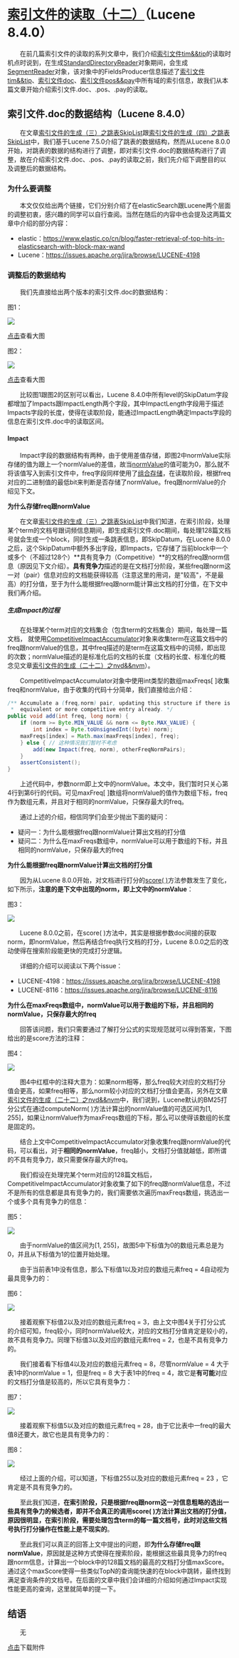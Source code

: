 # [索引文件的读取（十二）](https://www.amazingkoala.com.cn/Lucene/Search/)（Lucene 8.4.0）

&emsp;&emsp;在前几篇索引文件的读取的系列文章中，我们介绍[索引文件tim&&tip](https://www.amazingkoala.com.cn/Lucene/suoyinwenjian/2019/0401/43.html)的读取时机点时说到，在生成[StandardDirectoryReader](https://www.amazingkoala.com.cn/Lucene/Index/2019/0916/93.html)对象期间，会生成[SegmentReader](https://www.amazingkoala.com.cn/Lucene/Index/2019/1014/99.html)对象，该对象中的FieldsProducer信息描述了[索引文件tim&&tip](https://www.amazingkoala.com.cn/Lucene/suoyinwenjian/2019/0401/43.html)、[索引文件doc](https://www.amazingkoala.com.cn/Lucene/suoyinwenjian/2019/0324/42.html)、[索引文件pos&&pay](https://www.amazingkoala.com.cn/Lucene/suoyinwenjian/2019/0324/41.html)中所有域的索引信息，故我们从本篇文章开始介绍索引文件.doc、.pos、.pay的读取。

## 索引文件.doc的数据结构（Lucene 8.4.0）

&emsp;&emsp;在文章[索引文件的生成（三）之跳表SkipList](https://www.amazingkoala.com.cn/Lucene/Index/2020/0103/123.html)跟[索引文件的生成（四）之跳表SkipList](https://www.amazingkoala.com.cn/Lucene/Index/2020/0106/124.html)中，我们基于Lucene 7.5.0介绍了跳表的数据结构，然而从Lucene 8.0.0开始，对跳表的数据的结构进行了调整，即对索引文件.doc的数据结构进行了调整，故在介绍索引文件.doc、.pos、.pay的读取之前，我们先介绍下调整目的以及调整后的数据结构。

### 为什么要调整

&emsp;&emsp;本文仅仅给出两个链接，它们分别介绍了在elasticSearch跟Lucene两个层面的调整初衷，感兴趣的同学可以自行查阅。当然在随后的内容中也会提及这两篇文章中介绍的部分内容：

- elastic：https://www.elastic.co/cn/blog/faster-retrieval-of-top-hits-in-elasticsearch-with-block-max-wand
- Lucene：https://issues.apache.org/jira/browse/LUCENE-4198

### 调整后的数据结构

&emsp;&emsp;我们先直接给出两个版本的索引文件.doc的数据结构：

图1：

<img src="索引文件的读取（十二）-image/1.png">

[点击]()查看大图

图2：

<img src="索引文件的读取（十二）-image/2.png">

[点击]()查看大图

&emsp;&emsp;比较图1跟图2的区别可以看出，Lucene 8.4.0中所有level的SkipDatum字段都增加了Impacts跟ImpactLength两个字段，其中ImpactLength字段用于描述Impacts字段的长度，使得在读取阶段，能通过ImpactLength确定Impacts字段的信息在索引文件.doc中的读取区间。

#### Impact

&emsp;&emsp;Impact字段的数据结构有两种，由于使用差值存储，即图2中normValue实际存储的值为跟上一个normValue的差值，故当[normValue](https://www.amazingkoala.com.cn/Lucene/Index/2020/0828/164.html)的值可能为0，那么就不将该值写入到索引文件中，freq字段同样使用了[组合存储](https://www.amazingkoala.com.cn/Lucene/Index/2019/0222/36.html)，在读取阶段，根据freq对应的二进制值的最低bit来判断是否存储了normValue。freq跟normValue的介绍见下文。

**为什么存储freq跟normValue**

&emsp;&emsp;在文章[索引文件的生成（三）之跳表SkipList](https://www.amazingkoala.com.cn/Lucene/Index/2020/0103/123.html)中我们知道，在索引阶段，处理某个term的文档号跟词频信息期间，即生成索引文件.doc期间，每处理128篇文档号就会生成一个block，同时生成一条跳表信息，即SkipDatum，在Lucene 8.0.0之后，这个SkipDatum中额外多出字段，即Impacts，它存储了当前block中一个或多个（不超过128个）**具有竞争力（Competitive）**的文档的freq跟norm信息（原因见下文介绍）。**具有竞争力**描述的是在文档打分阶段，某些freq跟norm这一对（pair）信息对应的文档能获得较高（注意这里的用词，是"较高"，不是最高）的打分值，至于为什么能根据freq跟norm能计算出文档的打分值，在下文中我们再介绍。

##### 生成Impact的过程

&emsp;&emsp;在处理某个term对应的文档集合（包含term的文档集合）期间，每处理一篇文档， 就使用[CompetitiveImpactAccumulator](https://github.com/LuXugang/Lucene-7.5.0/blob/master/solr-8.4.0/lucene/core/src/java/org/apache/lucene/codecs/CompetitiveImpactAccumulator.java)对象来收集term在这篇文档中的freq跟normValue的信息，其中freq描述的是term在这篇文档中的词频，即出现的次数；normValue描述的是标准化后的文档的长度（文档的长度、标准化的概念见文章[索引文件的生成（二十二）之nvd&&nvm](https://www.amazingkoala.com.cn/Lucene/Index/2020/0828/164.html)）。

&emsp;&emsp;CompetitiveImpactAccumulator对象中使用int类型的数组maxFreqs[ ]收集freq和normValue，由于收集的代码十分简单，我们直接给出介绍：

```java
/** Accumulate a (freq,norm) pair, updating this structure if there is no
 *  equivalent or more competitive entry already. */
public void add(int freq, long norm) {
    if (norm >= Byte.MIN_VALUE && norm <= Byte.MAX_VALUE) {
        int index = Byte.toUnsignedInt((byte) norm);
    maxFreqs[index] = Math.max(maxFreqs[index], freq); 
    } else { // 这种情况我们暂时不考虑
        add(new Impact(freq, norm), otherFreqNormPairs);
    }
    assertConsistent();
}
```

&emsp;&emsp;上述代码中，参数norm即上文中的normValue。本文中，我们暂时只关心第4行到第6行的代码。可见maxFreq[ ]数组将normValue的值作为数组下标，freq作为数组元素，并且对于相同的normValue，只保存最大的freq。

&emsp;&emsp;通过上述的介绍，相信同学们会至少抛出下面的疑问：

- 疑问一：为什么能根据freq跟normValue计算出文档的打分值
- 疑问二：为什么在maxFreqs数组中，normValue可以用于数组的下标，并且相同的normValue，只保存最大的freq

**为什么能根据freq跟normValue计算出文档的打分值**

&emsp;&emsp;因为从Lucene 8.0.0开始，对文档进行打分的[score( )](https://github.com/LuXugang/Lucene-7.5.0/blob/master/solr-8.4.0/lucene/core/src/java/org/apache/lucene/search/similarities/Similarity.java)方法参数发生了变化，如下所示，**注意的是下文中出现的norm，即上文中的normValue**：

图3：

<img src="索引文件的读取（十二）-image/3.png">

&emsp;&emsp;Lucene 8.0.0之前，在score( )方法中，其实是根据参数doc间接的获取norm，即normValue，然后再结合freq执行文档的打分，Lucene 8.0.0之后的改动使得在搜索阶段能更快的完成打分逻辑。

&emsp;&emsp;详细的介绍可以阅读以下两个issue：

- LUCENE-4198：https://issues.apache.org/jira/browse/LUCENE-4198
- LUCENE-8116：https://issues.apache.org/jira/browse/LUCENE-8116

**为什么在maxFreqs数组中，normValue可以用于数组的下标，并且相同的normValue，只保存最大的freq**

&emsp;&emsp;回答该问题，我们只需要通过了解打分公式的实现规范就可以得到答案，下图给出的是score方法的注释：

图4：

<img src="索引文件的读取（十二）-image/4.png">

&emsp;&emsp;图4中红框中的注释大意为：如果norm相等，那么freq较大对应的文档打分值会更高，如果freq相等，那么norm较小对应的文档打分值会更高，另外在文章[索引文件的生成（二十二）之nvd&&nvm](https://www.amazingkoala.com.cn/Lucene/Index/2020/0828/164.html)中，我们说到，Lucene默认的BM25打分公式在通过computeNorm( )方法计算出的normValue值的可选区间为[1, 255]，如果让normValue作为maxFreqs数组的下标，那么可以使得该数组的长度是固定的。

&emsp;&emsp;结合上文中CompetitiveImpactAccumulator对象收集freq跟normValue的代码，可以看出，对于**相同的normValue**，freq越小，文档打分值就越低，即所谓的不具有竞争力，故只需要保存最大的freq。

&emsp;&emsp;我们假设在处理完某个term对应的128篇文档后，CompetitiveImpactAccumulator对象收集了如下的freq跟normValue信息，不过不是所有的信息都是具有竞争力的，我们需要依次遍历maxFreqs数组，挑选出一个或多个具有竞争力的信息：

图5：

<img src="索引文件的读取（十二）-image/5.png">

&emsp;&emsp;由于normValue的值区间为[1, 255]，故图5中下标值为0的数组元素总是为0，并且从下标值为1的位置开始处理。

&emsp;&emsp;由于当前表1中没有信息，那么下标值1以及对应的数组元素freq = 4自动视为最具竞争力的：

图6：

<img src="索引文件的读取（十二）-image/6.png">

&emsp;&emsp;接着观察下标值2以及对应的数组元素freq = 3，由上文中图4关于打分公式的介绍可知，freq较小，同时normValue较大，对应的文档打分值肯定是较小的，故不具有竞争力。同理下标值3以及对应的数组元素freq = 2，也是不具有竞争力的。

&emsp;&emsp;我们接着看下标值4以及对应的数组元素freq = 8，尽管normValue = 4 大于表1中的normValue = 1，但是freq = 8 大于表1中的freq = 4，故它是**有可能**对应的文档打分值是较高的，所以它具有竞争力：

图7：

<img src="索引文件的读取（十二）-image/7.png">

&emsp;&emsp;接着观察下标值5以及对应的数组元素freq = 28，由于它比表中一freq的最大值8还要大，故它也是具有竞争力的：

图8：

<img src="索引文件的读取（十二）-image/8.png">

&emsp;&emsp;经过上面的介绍，可以知道，下标值255以及对应的数组元素freq = 23 ，它肯定是不具有竞争力的。

&emsp;&emsp;至此我们知道，**在索引阶段，只是根据freq跟norm这一对信息粗略的选出一些具有竞争力的候选者，即并不会真正的调用score( )方法计算出文档的打分值，原因很明显，在索引阶段，需要处理包含term的每一篇文档号，此时对这些文档号执行打分操作在性能上是不现实的**。

&emsp;&emsp;至此我们可以真正的回答上文中提出的问题，即**为什么存储freq跟normValue**，原因就是这种方式使得在搜索阶段，能根据这些最具竞争力的freq跟norm信息，计算出一个block中的128篇文档的最高的文档打分值maxScore。通过这个maxScore使得一些类似TopN的查询能快速的在block中跳转，最终找到满足查询条件的文档号。在后面的文章中我们会详细的介绍如何通过Impact实现性能更高的查询，这里就简单的提一下。

## 结语

&emsp;&emsp;无

[点击](http://www.amazingkoala.com.cn/attachment/Lucene/Search/索引文件的读取（十二）/索引文件的读取（十二）.zip)下载附件





